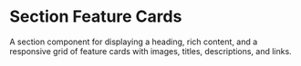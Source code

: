 # Section Feature Cards

A section component for displaying a heading, rich content, and a responsive grid of feature cards with images, titles, descriptions, and links.